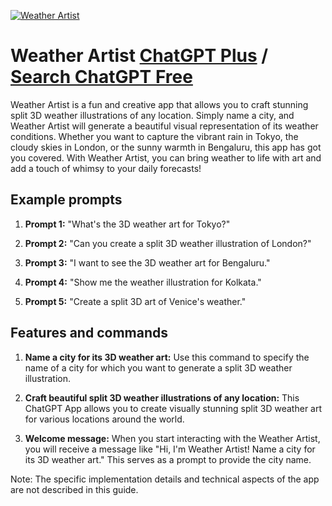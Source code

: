 
[![Weather Artist](https://files.oaiusercontent.com/file-KwnwR9dvurfogfU9pJdsg5xA?se=2123-10-19T08%3A36%3A18Z&sp=r&sv=2021-08-06&sr=b&rscc=max-age%3D31536000%2C%20immutable&rscd=attachment%3B%20filename%3Dd8ec3cac-22e4-4dbf-9b68-f12e7b7a3c20.png&sig=eO7TghNETf1yApq1FXETZzC1pbk/A%2Bx6Lu45aNiGiy0%3D)](https://chat.openai.com/g/g-kPrEUBMn6-weather-artist)

# Weather Artist [ChatGPT Plus](https://chat.openai.com/g/g-kPrEUBMn6-weather-artist) / [Search ChatGPT Free](https://gptcall.net/index.html#/?search=Weather%20Artist)

Weather Artist is a fun and creative app that allows you to craft stunning split 3D weather illustrations of any location. Simply name a city, and Weather Artist will generate a beautiful visual representation of its weather conditions. Whether you want to capture the vibrant rain in Tokyo, the cloudy skies in London, or the sunny warmth in Bengaluru, this app has got you covered. With Weather Artist, you can bring weather to life with art and add a touch of whimsy to your daily forecasts!

## Example prompts

1. **Prompt 1:** "What's the 3D weather art for Tokyo?"

2. **Prompt 2:** "Can you create a split 3D weather illustration of London?"

3. **Prompt 3:** "I want to see the 3D weather art for Bengaluru."

4. **Prompt 4:** "Show me the weather illustration for Kolkata."

5. **Prompt 5:** "Create a split 3D art of Venice's weather."

## Features and commands

1. **Name a city for its 3D weather art:** Use this command to specify the name of a city for which you want to generate a split 3D weather illustration.

2. **Craft beautiful split 3D weather illustrations of any location:** This ChatGPT App allows you to create visually stunning split 3D weather art for various locations around the world.

3. **Welcome message:** When you start interacting with the Weather Artist, you will receive a message like "Hi, I'm Weather Artist! Name a city for its 3D weather art." This serves as a prompt to provide the city name.

Note: The specific implementation details and technical aspects of the app are not described in this guide.


